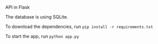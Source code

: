 API in Flask

The database is using SQLite.

To download the dependencies, run `pip install -r requirements.txt`

To start the app, run `python app.py`
